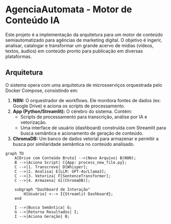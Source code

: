 # AgenciaAutomata - Motor de Conteúdo IA

Este projeto é a implementação da arquitetura para um motor de conteúdo semiautomatizado para agências de marketing digital. O objetivo é ingerir, analisar, catalogar e transformar um grande acervo de mídias (vídeos, textos, áudios) em conteúdo pronto para publicação em diversas plataformas.

## Arquitetura

O sistema opera com uma arquitetura de microsserviços orquestrada pelo Docker Compose, consistindo em:

1.  **N8N:** O orquestrador de workflows. Ele monitora fontes de dados (ex: Google Drive) e aciona os scripts de processamento.
2.  **App (Python/Streamlit):** O cérebro do sistema. Contém:
    * Scripts de processamento para transcrição, análise por IA e vetorização.
    * Uma interface de usuário (dashboard) construída com Streamlit para busca semântica e acionamento de geração de conteúdo.
3.  **ChromaDB:** Um banco de dados vetorial para armazenar e permitir a busca por similaridade semântica no conteúdo analisado.

```mermaid
graph TD
    A[Drive com Conteúdo Bruto] -->|Novo Arquivo| B(N8N);
    B -->|Aciona Script| C{App: process_new_file.py};
    C -->|1. Transcreve| D[Whisper];
    C -->|2. Analisa| E[LLM: GPT-4o/Llama3];
    C -->|3. Vetoriza| F[SentenceTransformer];
    C -->|4. Armazena| G[(ChromaDB)];
    
    subgraph "Dashboard de Interação"
        H[Usuário] <--> I{Streamlit Dashboard};
    end
    
    I -->|Busca Semântica| G;
    G -->|Retorna Resultados| I;
    I -->|Aciona Geração| B;